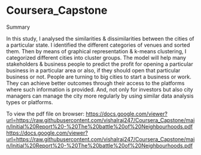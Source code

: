 # Coursera_Capstone

Summary

In this study, I analysed the similarities & dissimilarities between the cities of a particular state. I identified the different categories of venues and sorted them. Then by means of graphical representation & k-means clustering, I categorized different cities into cluster groups. The model will help many stakeholders & business people to predict the profit for opening a particular business in a particular area or also, if they should open that particular business or not. People are turning to big cities to start a business or work. They can achieve better outcomes through their access to the platforms where such information is provided. And, not only for investors but also city managers can manage the city more regularly by using similar data analysis types or platforms.

To view the pdf file on browser:
https://docs.google.com/viewer?url=https://raw.githubusercontent.com/vishalraj247/Coursera_Capstone/main/Initial%20Report%20-%20The%20battle%20of%20Neighbourhoods.pdf
https://docs.google.com/viewer?url=https://raw.githubusercontent.com/vishalraj247/Coursera_Capstone/main/Initial%20Report%20-%20The%20battle%20of%20Neighbourhoods.pdf
